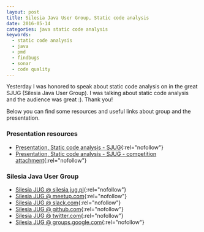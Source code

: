 ```yaml
---
layout: post
title: Silesia Java User Group, Static code analysis
date: 2016-05-14
categories: java static code analysis
keywords:
  - static code analysis
  - java
  - pmd
  - findbugs
  - sonar
  - code quality
---
```


Yesterday I was honored to speak about static code analysis on in the great SJUG (Silesia Java User Group).
I was talking about static code analysis and the audience was great :). Thank you!

Below you can find some resources and useful links about group and the presentation.

### Presentation resources

* [Presentation, Static code analysis - SJUG](https://docs.google.com/presentation/d/1eSmw0yd8tJ9WFwL3sALYJYQry4fM3y7ay-GFcRS-MtQ/edit?usp=sharing){:rel="nofollow"}
* [Presentation, Static code analysis - SJUG - competition attachment](https://docs.google.com/presentation/d/1tdMbzGVMdTZFbzKCzec5oECXsCrcJY-wpU5GvIt5V6M/edit?usp=sharing){:rel="nofollow"}

### Silesia Java User Group

* [Silesia JUG @ silesia.jug.pl](http://silesia.jug.pl/index.html){:rel="nofollow"}
* [Silesia JUG @ meetup.com](http://www.meetup.com/Silesia-JUG/){:rel="nofollow"}
* [Silesia JUG @ slack.com](https://silesiajug.slack.com/){:rel="nofollow"}
* [Silesia JUG @ github.com](https://github.com/silesiajug){:rel="nofollow"}
* [Silesia JUG @ twitter.com](https://twitter.com/silesiajug){:rel="nofollow"}
* [Silesia JUG @ groups.google.com](https://twitter.com/silesiajug){:rel="nofollow"}